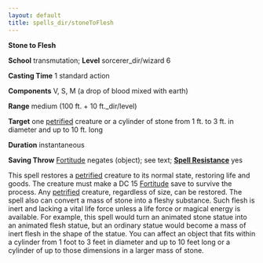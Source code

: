 ```yaml
---
layout: default
title: spells_dir/stoneToFlesh
---
```

 **Stone to Flesh**

**School** transmutation; **Level** sorcerer_dir/wizard 6

**Casting Time** 1 standard action

**Components** V, S, M (a drop of blood mixed with earth)

**Range** medium (100 ft. + 10 ft._dir/level)

**Target** one [petrified](../../glossary#_petrified) creature or a cylinder of stone from 1 ft. to 3 ft. in diameter and up to 10 ft. long

**Duration** instantaneous

**Saving Throw** [Fortitude](../../combat#_fortitude) negates (object); see text; **[Spell Resistance](../../glossary#_spell-resistance)** yes

This spell restores a [petrified](../../glossary#_petrified) creature to its normal state, restoring life and goods. The creature must make a DC 15 [Fortitude](../../combat#_fortitude) save to survive the process. Any [petrified](../../glossary#_petrified) creature, regardless of size, can be restored. The spell also can convert a mass of stone into a fleshy substance. Such flesh is inert and lacking a vital life force unless a life force or magical energy is available. For example, this spell would turn an animated stone statue into an animated flesh statue, but an ordinary statue would become a mass of inert flesh in the shape of the statue. You can affect an object that fits within a cylinder from 1 foot to 3 feet in diameter and up to 10 feet long or a cylinder of up to those dimensions in a larger mass of stone.

